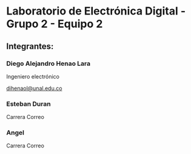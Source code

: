 # Laboratorio de Electrónica Digital - Grupo 2 - Equipo 2
## Integrantes: 

### Diego Alejandro Henao Lara 

Ingeniero electrónico

[dihenaol@unal.edu.co](mailto:dihenaol@unal.edu.co)

### Esteban Duran 
Carrera
Correo

### Angel
Carrera
 Correo
 
